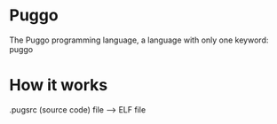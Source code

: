 # Puggo
The Puggo programming language, a language with only one keyword: puggo

# How it works
.pugsrc (source code) file --> ELF file

